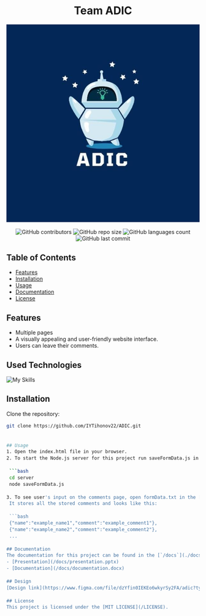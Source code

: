  <h1 align="center">Team ADIC</h1>

<p align="center">
    <img src="/images/logo.png"/>
</p>

<p align="center">
    <img alt="GitHub contributors" src="https://img.shields.io/github/contributors/IYTihonov22/ADIC?style=flat-square">
    <img alt="GitHub repo size" src="https://img.shields.io/github/repo-size/IYTihonov22/ADIC?style=flat-square">
    <img alt="GitHub languages count" src="https://img.shields.io/github/languages/count/IYTihonov22/ADIC?style=flat-square">
    <img alt="GitHub last commit" src="https://img.shields.io/github/last-commit/IYTihonov22/ADIC?style=flat-square">
</p>

## Table of Contents
- [Features](#features)
- [Installation](#installation)
- [Usage](#usage)
- [Documentation](#documentation)
- [License](#license)

## Features
- Multiple pages
- A visually appealing and user-friendly website interface.
- Users can leave their comments.

## Used Technologies
![My Skills](https://skills.thijs.gg/icons?i=html,css,js,nodejs,figma,vscode,git)

## Installation
Clone the repository:

  ```bash
  git clone https://github.com/IYTihonov22/ADIC.git


## Usage
1. Open the index.html file in your browser.
2. To start the Node.js server for this project run saveFormData.js in the [`/server`](./server) directory:

   ```bash
   cd server
   node saveFormData.js

3. To see user's input on the comments page, open formData.txt in the [`/server`](./server) directory.
   It stores all the stored comments and looks like this:

   ```bash
   {"name":"example_name1","comment":"example_comment1"},
   {"name":"example_name2","comment":"example_comment2"},
   ...

## Documentation
The documentation for this project can be found in the [`/docs`](./docs) directory. It includes the following files:
- [Presentation](/docs/presentation.pptx)
- [Documentation](/docs/documentation.docx)

## Design
[Design link](https://www.figma.com/file/dzYfin0IEKEo6wkyrSy2FA/adic?type=design&node-id=0-1&t=kGGYMK0wHTMNJldL-0)

## License
This project is licensed under the [MIT LICENSE](/LICENSE).
